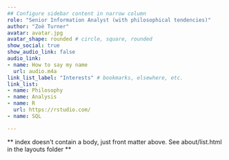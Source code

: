 ```yaml
---
## Configure sidebar content in narrow column
role: "Senior Information Analyst (with philosophical tendencies)"
author: "Zoë Turner"
avatar: avatar.jpg
avatar_shape: rounded # circle, square, rounded
show_social: true
show_audio_link: false
audio_link: 
- name: How to say my name
  url: audio.m4a
link_list_label: "Interests" # bookmarks, elsewhere, etc.
link_list:
- name: Philosophy
- name: Analysis
- name: R
  url: https://rstudio.com/
- name: SQL

---
```


** index doesn't contain a body, just front matter above.
See about/list.html in the layouts folder **
